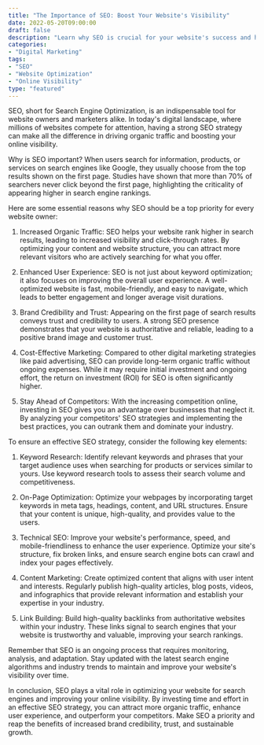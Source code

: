 ```yaml
---
title: "The Importance of SEO: Boost Your Website's Visibility"
date: 2022-05-20T09:00:00
draft: false
description: "Learn why SEO is crucial for your website's success and how it can improve your online visibility."
categories:
- "Digital Marketing"
tags:
- "SEO"
- "Website Optimization"
- "Online Visibility"
type: "featured"
---
```


SEO, short for Search Engine Optimization, is an indispensable tool for website owners and marketers alike. In today's digital landscape, where millions of websites compete for attention, having a strong SEO strategy can make all the difference in driving organic traffic and boosting your online visibility.

Why is SEO important? When users search for information, products, or services on search engines like Google, they usually choose from the top results shown on the first page. Studies have shown that more than 70% of searchers never click beyond the first page, highlighting the criticality of appearing higher in search engine rankings.

Here are some essential reasons why SEO should be a top priority for every website owner:

1. Increased Organic Traffic: SEO helps your website rank higher in search results, leading to increased visibility and click-through rates. By optimizing your content and website structure, you can attract more relevant visitors who are actively searching for what you offer.

2. Enhanced User Experience: SEO is not just about keyword optimization; it also focuses on improving the overall user experience. A well-optimized website is fast, mobile-friendly, and easy to navigate, which leads to better engagement and longer average visit durations.

3. Brand Credibility and Trust: Appearing on the first page of search results conveys trust and credibility to users. A strong SEO presence demonstrates that your website is authoritative and reliable, leading to a positive brand image and customer trust.

4. Cost-Effective Marketing: Compared to other digital marketing strategies like paid advertising, SEO can provide long-term organic traffic without ongoing expenses. While it may require initial investment and ongoing effort, the return on investment (ROI) for SEO is often significantly higher.

5. Stay Ahead of Competitors: With the increasing competition online, investing in SEO gives you an advantage over businesses that neglect it. By analyzing your competitors' SEO strategies and implementing the best practices, you can outrank them and dominate your industry.

To ensure an effective SEO strategy, consider the following key elements:

1. Keyword Research: Identify relevant keywords and phrases that your target audience uses when searching for products or services similar to yours. Use keyword research tools to assess their search volume and competitiveness.

2. On-Page Optimization: Optimize your webpages by incorporating target keywords in meta tags, headings, content, and URL structures. Ensure that your content is unique, high-quality, and provides value to the users.

3. Technical SEO: Improve your website's performance, speed, and mobile-friendliness to enhance the user experience. Optimize your site's structure, fix broken links, and ensure search engine bots can crawl and index your pages effectively.

4. Content Marketing: Create optimized content that aligns with user intent and interests. Regularly publish high-quality articles, blog posts, videos, and infographics that provide relevant information and establish your expertise in your industry.

5. Link Building: Build high-quality backlinks from authoritative websites within your industry. These links signal to search engines that your website is trustworthy and valuable, improving your search rankings.

Remember that SEO is an ongoing process that requires monitoring, analysis, and adaptation. Stay updated with the latest search engine algorithms and industry trends to maintain and improve your website's visibility over time.

In conclusion, SEO plays a vital role in optimizing your website for search engines and improving your online visibility. By investing time and effort in an effective SEO strategy, you can attract more organic traffic, enhance user experience, and outperform your competitors. Make SEO a priority and reap the benefits of increased brand credibility, trust, and sustainable growth.
